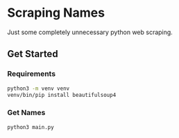 # Scraping Names 

Just some completely unnecessary python web scraping. 

## Get Started
### Requirements

```bash
python3 -m venv venv
venv/bin/pip install beautifulsoup4
```
### Get Names
```bash
python3 main.py
```
